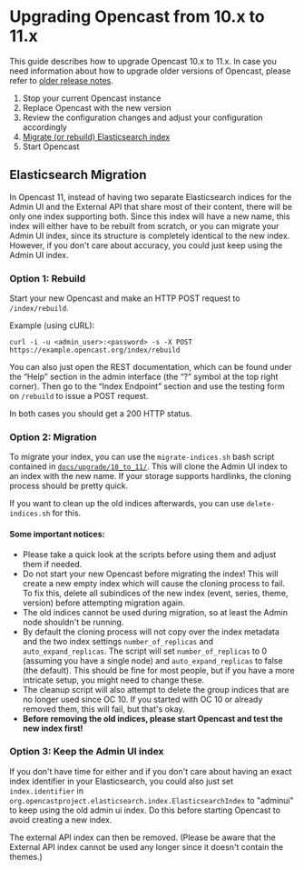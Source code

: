 Upgrading Opencast from 10.x to 11.x
===================================

This guide describes how to upgrade Opencast 10.x to 11.x.
In case you need information about how to upgrade older versions of Opencast,
please refer to [older release notes](https://docs.opencast.org).

1. Stop your current Opencast instance
2. Replace Opencast with the new version
3. Review the configuration changes and adjust your configuration accordingly
4. [Migrate (or rebuild) Elasticsearch index](#migrate-elasticsearch)
5. Start Opencast

Elasticsearch Migration
-----------------------

In Opencast 11, instead of having two separate Elasticsearch indices for the Admin UI and the External API that share
most of their content, there will be only one index supporting both. Since this index will have a new name, this index
will either have to be rebuilt from scratch, or you can migrate your Admin UI index, since its structure is completely
identical to the new index. However, if you don't care about accuracy, you could just keep using the Admin UI index.

### Option 1: Rebuild

Start your new Opencast and make an HTTP POST request to `/index/rebuild`.

Example (using cURL):

    curl -i -u <admin_user>:<password> -s -X POST https://example.opencast.org/index/rebuild

You can also just open the REST documentation, which can be found under the “Help” section in the admin interface (the
“?” symbol at the top right corner). Then go to the “Index Endpoint” section and use the testing form on
`/rebuild` to issue a POST request.

In both cases you should get a 200 HTTP status.

### Option 2: Migration

To migrate your index, you can use the `migrate-indices.sh` bash script contained in
[`docs/upgrade/10_to_11/`](https://github.com/opencast/opencast/blob/develop/docs/upgrade/10_to_11/).
This will clone the Admin UI index to an index with the new name. If your storage supports hardlinks, the cloning
process should be pretty quick.

If you want to clean up the old indices afterwards, you can use `delete-indices.sh` for this.

#### Some important notices:

- Please take a quick look at the scripts before using them and adjust them if needed.
- Do not start your new Opencast before migrating the index! This will create a new empty index which will cause the
  cloning process to fail. To fix this, delete all subindices of the new index (event, series, theme, version) before
  attempting migration again.
- The old indices cannot be used during migration, so at least the Admin node shouldn't be running.
- By default the cloning process will not copy over the index metadata and the two index settings `number_of_replicas`
  and `auto_expand_replicas`. The script will set `number_of_replicas` to 0 (assuming you have a single node) and
  `auto_expand_replicas` to false (the default). This should be fine for most people, but if you have a more intricate
  setup, you might need to change these.
- The cleanup script will also attempt to delete the group indices that are no longer used since OC 10. If you started
with OC 10 or already removed them, this will fail, but that's okay.
- **Before removing the old indices, please start Opencast and test the new index first!**

### Option 3: Keep the Admin UI index

If you don't have time for either and if you don't care about having an exact index identifier in your Elasticsearch,
you could also just set `index.identifier` in `org.opencastproject.elasticsearch.index.ElasticsearchIndex` to "adminui"
to keep using the old admin ui index. Do this before starting Opencast to avoid creating a new index.

The external API index can then be removed. (Please be aware that the External API index cannot be used any longer since
it doesn't contain the themes.)
